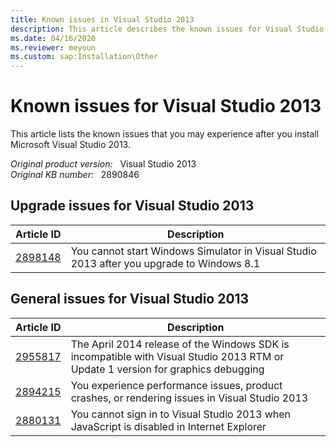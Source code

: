 ```yaml
---
title: Known issues in Visual Studio 2013
description: This article describes the known issues for Visual Studio 2013.
ms.date: 04/16/2020
ms.reviewer: meyoun
ms.custom: sap:Installation\Other
---
```

# Known issues for Visual Studio 2013

This article lists the known issues that you may experience after you install Microsoft Visual Studio 2013.

_Original product version:_ &nbsp; Visual Studio 2013  
_Original KB number:_ &nbsp; 2890846

## Upgrade issues for Visual Studio 2013

|Article ID|Description|
|--|--|
|[2898148](https://support.microsoft.com/help/2898148)|You cannot start Windows Simulator in Visual Studio 2013 after you upgrade to Windows 8.1|
  
## General issues for Visual Studio 2013

|Article ID|Description|
|--|--|
|[2955817](https://support.microsoft.com/help/2955817)|The April 2014 release of the Windows SDK is incompatible with Visual Studio 2013 RTM or Update 1 version for graphics debugging|
|[2894215](https://support.microsoft.com/help/2894215)|You experience performance issues, product crashes, or rendering issues in Visual Studio 2013|
|[2880131](https://support.microsoft.com/help/2880131)|You cannot sign in to Visual Studio 2013 when JavaScript is disabled in Internet Explorer|
  
